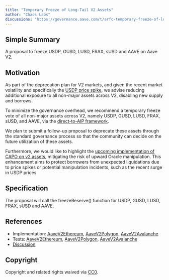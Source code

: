 ```yaml
---
title: "Temporary Freeze of Long-Tail V2 Assets"
author: "Chaos Labs"
discussions: "https://governance.aave.com/t/arfc-temporary-freeze-of-long-tail-v2-assets/17403"
---
```


## Simple Summary

A proposal to freeze USDP, GUSD, LUSD, FRAX, sUSD and AAVE on Aave V2.

## Motivation

As part of the deprecation plan for V2 markets, and given the recent market volatility and specifically the [USDP price spike](https://governance.aave.com/t/usdp-price-spike-impact-04-16-2024/17391), we advise reducing additional exposure to all non-major assets across V2, disabling new supply and borrows.

To minimize the governance overhead, we recommend a temporary freeze vote of all non-major assets across V2, namely USDP, GUSD, LUSD, FRAX, sUSD, and AAVE, via the [direct-to-AIP framework](https://governance.aave.com/t/arfc-direct-to-aip-framework/13913).

We plan to submit a follow-up proposal to deprecate these assets through the standard governance process so that the community can decide on the future utilization of these assets.

Furthermore, we would like to highlight the [upcoming implementation of CAPO on v2 assets](https://governance.aave.com/t/bgd-technical-maintenance-proposals/15274/30), mitigating the risk of upward Oracle manipulation. This enhancement aims to protect borrowers from unexpected liquidations due to price spikes or potential manipulation incidents, such as the recent surge in USDP prices

## Specification

The proposal will call the freezeReserve() function for USDP, GUSD, LUSD, FRAX, sUSD and AAVE.

## References

- Implementation: [AaveV2Ethereum](https://github.com/bgd-labs/aave-proposals-v3/blob/ded7b56d9d2b3cb66a23ba9fa42cf9514a75a2ef/src/20240418_Multi_TemporaryFreezeOfLongTailV2Assets/AaveV2Ethereum_TemporaryFreezeOfLongTailV2Assets_20240418.sol), [AaveV2Polygon](https://github.com/bgd-labs/aave-proposals-v3/blob/ded7b56d9d2b3cb66a23ba9fa42cf9514a75a2ef/src/20240418_Multi_TemporaryFreezeOfLongTailV2Assets/AaveV2Polygon_TemporaryFreezeOfLongTailV2Assets_20240418.sol), [AaveV2Avalanche](https://github.com/bgd-labs/aave-proposals-v3/blob/ded7b56d9d2b3cb66a23ba9fa42cf9514a75a2ef/src/20240418_Multi_TemporaryFreezeOfLongTailV2Assets/AaveV2Avalanche_TemporaryFreezeOfLongTailV2Assets_20240418.sol)
- Tests: [AaveV2Ethereum](https://github.com/bgd-labs/aave-proposals-v3/blob/ded7b56d9d2b3cb66a23ba9fa42cf9514a75a2ef/src/20240418_Multi_TemporaryFreezeOfLongTailV2Assets/AaveV2Ethereum_TemporaryFreezeOfLongTailV2Assets_20240418.t.sol), [AaveV2Polygon](https://github.com/bgd-labs/aave-proposals-v3/blob/ded7b56d9d2b3cb66a23ba9fa42cf9514a75a2ef/src/20240418_Multi_TemporaryFreezeOfLongTailV2Assets/AaveV2Polygon_TemporaryFreezeOfLongTailV2Assets_20240418.t.sol), [AaveV2Avalanche](https://github.com/bgd-labs/aave-proposals-v3/blob/ded7b56d9d2b3cb66a23ba9fa42cf9514a75a2ef/src/20240418_Multi_TemporaryFreezeOfLongTailV2Assets/AaveV2Avalanche_TemporaryFreezeOfLongTailV2Assets_20240418.t.sol)
- [Discussion](https://governance.aave.com/t/arfc-temporary-freeze-of-long-tail-v2-assets/17403)

## Copyright

Copyright and related rights waived via [CC0](https://creativecommons.org/publicdomain/zero/1.0/).
